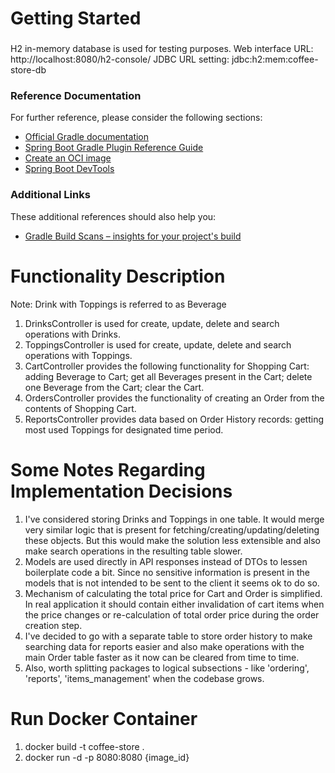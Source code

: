 # Getting Started

###
H2 in-memory database is used for testing purposes.
Web interface URL: http://localhost:8080/h2-console/
JDBC URL setting: jdbc:h2:mem:coffee-store-db

### Reference Documentation

For further reference, please consider the following sections:

* [Official Gradle documentation](https://docs.gradle.org)
* [Spring Boot Gradle Plugin Reference Guide](https://docs.spring.io/spring-boot/docs/2.7.5/gradle-plugin/reference/html/)
* [Create an OCI image](https://docs.spring.io/spring-boot/docs/2.7.5/gradle-plugin/reference/html/#build-image)
* [Spring Boot DevTools](https://docs.spring.io/spring-boot/docs/2.7.5/reference/htmlsingle/#using.devtools)

### Additional Links

These additional references should also help you:

* [Gradle Build Scans – insights for your project's build](https://scans.gradle.com#gradle)

# Functionality Description

Note: Drink with Toppings is referred to as Beverage

1) DrinksController is used for create, update, delete and search operations with Drinks.
2) ToppingsController is used for create, update, delete and search operations with Toppings.
3) CartController provides the following functionality for Shopping Cart: adding Beverage to Cart; get all
   Beverages present in the Cart; delete one Beverage from the Cart; clear the Cart.
4) OrdersController provides the functionality of creating an Order from the contents of Shopping Cart.
5) ReportsController provides data based on Order History records: getting most used Toppings for designated
   time period.

# Some Notes Regarding Implementation Decisions

1) I've considered storing Drinks and Toppings in one table. It would merge very similar logic that is present for
   fetching/creating/updating/deleting these objects. But this would make the solution less extensible and also make
   search operations in the resulting table slower.
2) Models are used directly in API responses instead of DTOs to lessen boilerplate code a bit. Since
   no sensitive information is present in the models that is not intended to be sent to the client it seems ok to do so.
3) Mechanism of calculating the total price for Cart and Order is simplified. In real application it should contain
   either invalidation of cart items when the price changes or re-calculation of total order price during the order
   creation step.
4) I've decided to go with a separate table to store order history to make searching data for reports easier and also
   make operations with the main Order table faster as it now can be cleared from time to time.
5) Also, worth splitting packages to logical subsections - like 'ordering', 'reports', 'items_management' when the
   codebase grows.

# Run Docker Container
1) docker build -t coffee-store .
2) docker run -d -p 8080:8080 {image_id}
